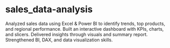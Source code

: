 # sales_data-analysis
Analyzed sales data using Excel &amp; Power BI to identify trends, top products, and regional performance. Built an interactive dashboard with KPIs, charts, and slicers. Delivered insights through visuals and summary report. Strengthened BI, DAX, and data visualization skills.
